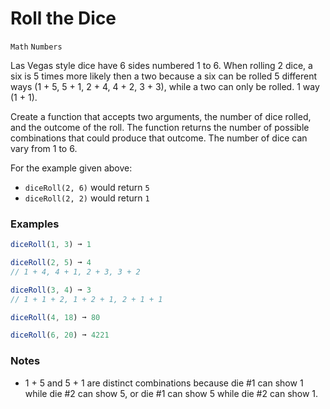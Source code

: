 # Roll the Dice

`Math` `Numbers`

Las Vegas style dice have 6 sides numbered 1 to 6. When rolling 2 dice, a six is 5 times more likely then a two because a six can be rolled 5 different ways (1 + 5, 5 + 1, 2 + 4, 4 + 2, 3 + 3), while a two can only be rolled. 1 way (1 + 1).

Create a function that accepts two arguments, the number of dice rolled, and the outcome of the roll. The function returns the number of possible combinations that could produce that outcome. The number of dice can vary from 1 to 6.

For the example given above:

- `diceRoll(2, 6)` would return `5`
- `diceRoll(2, 2)` would return `1`

### Examples

```js
diceRoll(1, 3) ➞ 1

diceRoll(2, 5) ➞ 4
// 1 + 4, 4 + 1, 2 + 3, 3 + 2

diceRoll(3, 4) ➞ 3
// 1 + 1 + 2, 1 + 2 + 1, 2 + 1 + 1

diceRoll(4, 18) ➞ 80

diceRoll(6, 20) ➞ 4221
```

### Notes

- 1 + 5 and 5 + 1 are distinct combinations because die #1 can show 1 while die #2 can show 5, or die #1 can show 5 while die #2 can show 1.
